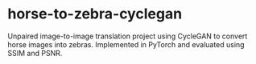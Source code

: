 # horse-to-zebra-cyclegan
Unpaired image-to-image translation project using CycleGAN to convert horse images into zebras. Implemented in PyTorch and evaluated using SSIM and PSNR.
